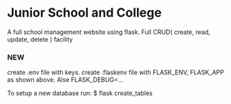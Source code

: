 # Junior School and College
A full school management website using flask. Full CRUD( create, read, update, delete ) facility


### NEW ###
create .env file with keys.
create .flaskenv file with FLASK_ENV, FLASK_APP as shown above. Alse FLASK_DEBUG=...

To setup a new database run:
$ flask create_tables
